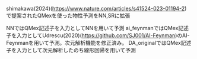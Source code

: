 shimakawa(2024)(https://www.nature.com/articles/s41524-023-01194-2)
で提案されたQMexを使った物性予測をNN,SRに拡張

NNではQMex記述子を入力としてNNを用いて予測
ai_feynmanではQMex記述子を入力としてUdrescu(2020)(https://github.com/SJ001/AI-Feynman)のAI-Feynmanを用いて予測。次元解析機能を修正済み。
DA_originalではQMex記述子を入力として次元解析したのち線形回帰を用いて予測
